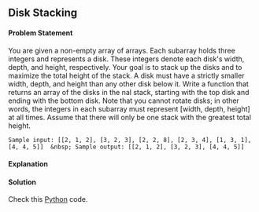 ## Disk Stacking

#### Problem Statement


You are given a non-empty array of arrays. Each subarray holds three integers and represents a disk. These
integers denote each disk's width, depth, and height, respectively. Your goal is to stack up the disks and to
maximize the total height of the stack. A disk must have a strictly smaller width, depth, and height than any
other disk below it. Write a function that returns an array of the disks in the nal stack, starting with the top
disk and ending with the bottom disk. Note that you cannot rotate disks; in other words, the integers in each
subarray must represent [width, depth, height] at all times. Assume that there will only be one stack with the
greatest total height.

`Sample input: [[2, 1, 2], [3, 2, 3], [2, 2, 8], [2, 3, 4], [1, 3, 1], [4, 4, 5]] 
&nbsp;
Sample output: [[2, 1, 2], [3, 2, 3], [4, 4, 5]]`


#### Explanation



#### Solution

Check this [Python](../python/Disk_Stacking.py) code.

